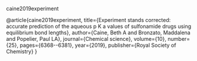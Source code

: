
caine2019experiment

@article{caine2019experiment,
  title={Experiment stands corrected: accurate prediction of the aqueous p K a values of sulfonamide drugs using equilibrium bond lengths},
  author={Caine, Beth A and Bronzato, Maddalena and Popelier, Paul LA},
  journal={Chemical science},
  volume={10},
  number={25},
  pages={6368--6381},
  year={2019},
  publisher={Royal Society of Chemistry}
}




